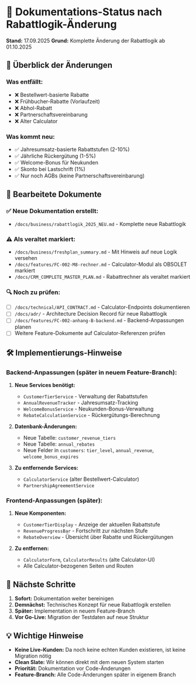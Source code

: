 # 📝 Dokumentations-Status nach Rabattlogik-Änderung

**Stand:** 17.09.2025
**Grund:** Komplette Änderung der Rabattlogik ab 01.10.2025

## 🔄 Überblick der Änderungen

### Was entfällt:
- ❌ Bestellwert-basierte Rabatte
- ❌ Frühbucher-Rabatte (Vorlaufzeit)
- ❌ Abhol-Rabatt
- ❌ Partnerschaftsvereinbarung
- ❌ Alter Calculator

### Was kommt neu:
- ✅ Jahresumsatz-basierte Rabattstufen (2-10%)
- ✅ Jährliche Rückergütung (1-5%)
- ✅ Welcome-Bonus für Neukunden
- ✅ Skonto bei Lastschrift (1%)
- ✅ Nur noch AGBs (keine Partnerschaftsvereinbarung)

## 📁 Bearbeitete Dokumente

### ✅ Neue Dokumentation erstellt:
- `/docs/business/rabattlogik_2025_NEU.md` - Komplette neue Rabattlogik

### ⚠️ Als veraltet markiert:
- `/docs/business/freshplan_summary.md` - Mit Hinweis auf neue Logik versehen
- `/docs/features/FC-002-M8-rechner.md` - Calculator-Modul als OBSOLET markiert
- `/docs/CRM_COMPLETE_MASTER_PLAN.md` - Rabattrechner als veraltet markiert

### 🔍 Noch zu prüfen:
- [ ] `/docs/technical/API_CONTRACT.md` - Calculator-Endpoints dokumentieren
- [ ] `/docs/adr/` - Architecture Decision Record für neue Rabattlogik
- [ ] `/docs/features/FC-002-anhang-B-backend.md` - Backend-Anpassungen planen
- [ ] Weitere Feature-Dokumente auf Calculator-Referenzen prüfen

## 🛠️ Implementierungs-Hinweise

### Backend-Anpassungen (später in neuem Feature-Branch):
1. **Neue Services benötigt:**
   - `CustomerTierService` - Verwaltung der Rabattstufen
   - `AnnualRevenueTracker` - Jahresumsatz-Tracking
   - `WelcomeBonusService` - Neukunden-Bonus-Verwaltung
   - `RebateCalculationService` - Rückergütungs-Berechnung

2. **Datenbank-Änderungen:**
   - Neue Tabelle: `customer_revenue_tiers`
   - Neue Tabelle: `annual_rebates`
   - Neue Felder in `customers`: `tier_level`, `annual_revenue`, `welcome_bonus_expires`

3. **Zu entfernende Services:**
   - `CalculatorService` (alter Bestellwert-Calculator)
   - `PartnershipAgreementService`

### Frontend-Anpassungen (später):
1. **Neue Komponenten:**
   - `CustomerTierDisplay` - Anzeige der aktuellen Rabattstufe
   - `RevenueProgressBar` - Fortschritt zur nächsten Stufe
   - `RebateOverview` - Übersicht über Rabatte und Rückergütungen

2. **Zu entfernen:**
   - `CalculatorForm`, `CalculatorResults` (alte Calculator-UI)
   - Alle Calculator-bezogenen Seiten und Routen

## 📅 Nächste Schritte

1. **Sofort:** Dokumentation weiter bereinigen
2. **Demnächst:** Technisches Konzept für neue Rabattlogik erstellen
3. **Später:** Implementation in neuem Feature-Branch
4. **Vor Go-Live:** Migration der Testdaten auf neue Struktur

## 💡 Wichtige Hinweise

- **Keine Live-Kunden:** Da noch keine echten Kunden existieren, ist keine Migration nötig
- **Clean Slate:** Wir können direkt mit dem neuen System starten
- **Priorität:** Dokumentation vor Code-Änderungen
- **Feature-Branch:** Alle Code-Änderungen später in eigenem Branch